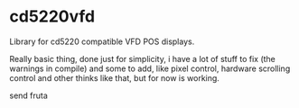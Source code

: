 # cd5220vfd
Library for cd5220 compatible VFD POS displays.


Really basic thing, done just for simplicity, i have a lot of stuff to fix (the warnings in compile) and some to add, like pixel control, hardware scrolling control and other thinks like that, but for now is working.



send fruta
